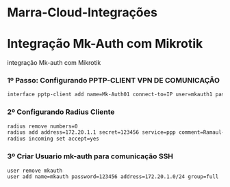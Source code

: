 # Marra-Cloud-Integrações

# Integração Mk-Auth com Mikrotik

integração  Mk-auth com Mikrotik


### 1º Passo: Configurando PPTP-CLIENT VPN DE COMUNICAÇÃO

```bash
interface pptp-client add name=Mk-Auth01 connect-to=IP user=mkauth1 password=123456 disabled=no
```

### 2º Configurando Radius Cliente
```bash
radius remove numbers=0
radius add address=172.20.1.1 secret=123456 service=ppp comment=Ramaul-01
radius incoming set accept=yes
```

### 3º Criar Usuario mk-auth para comunicação SSH
```bash
user remove mkauth
user add name=mkauth password=123456 address=172.20.1.0/24 group=full
```
